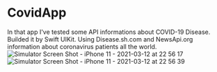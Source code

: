 
# CovidApp
In that app I've tested some API informations about COVID-19 Disease.
Builded it by Swift UIKit.
Using Disease.sh.com and NewsApi.org information about coronavirus patients all the world.
![Simulator Screen Shot - iPhone 11 - 2021-03-12 at 22 56 17](https://user-images.githubusercontent.com/45599835/110997652-64818c00-8386-11eb-9111-6478bd742a9a.png)![Simulator Screen Shot - iPhone 11 - 2021-03-12 at 22 56 39](https://user-images.githubusercontent.com/45599835/110997682-6ea38a80-8386-11eb-99d2-5499c5717e88.png)
